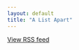 ```yaml
---
layout: default
title: "A List Apart"
---
```


<script language="JavaScript" src="http://feed2js.org//feed2js.php?src=http%3A%2F%2Ffeeds.feedburner.com%2Falistapart%2Fmain&num=6&desc=150>1&date=y&utf=y"  charset="UTF-8" type="text/javascript"></script>

<noscript>
<a href="http://feed2js.org//feed2js.php?src=http%3A%2F%2Ffeeds.feedburner.com%2Falistapart%2Fmain&num=6&desc=150>1&date=y&utf=y&html=y">View RSS feed</a>
</noscript>